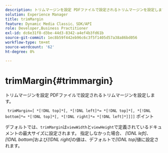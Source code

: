 ```yaml
---
description: トリムマージンを設定 PDFファイルで設定されるトリムマージンを設定します。
solution: Experience Manager
title: trimMargin
feature: Dynamic Media Classic、SDK/API
role: Developer,Business Practitioner
exl-id: dc6e31f8-d3be-44d3-8342-a4ef4b3fd61b
source-git-commit: 1ec8b59f442eb96c6c3f5f1405d57a38a86bd056
workflow-type: tm+mt
source-wordcount: '62'
ht-degree: 0%

---
```


# trimMargin{#trimmargin}

トリムマージンを設定 PDFファイルで設定されるトリムマージンを設定します。

` trimMargin=[ *[!DNL top]*[, *[!DNL left]*= *[!DNL top]*[, *[!DNL bottom]*= *[!DNL top]*[, *[!DNL right]*= *[!DNL left]*]]]]` ポイント

デフォルトでは、`trimMargin`は`viewWidth`と`viewHeight`で定義されているドキュメントの最大サイズに設定されます。 指定しなかった場合、 *[!DNL left]*、 *[!DNL bottom]*&#x200B;および&#x200B;*[!DNL right]*&#x200B;の値は、デフォルトで&#x200B;*[!DNL top]*&#x200B;値に設定されます。

